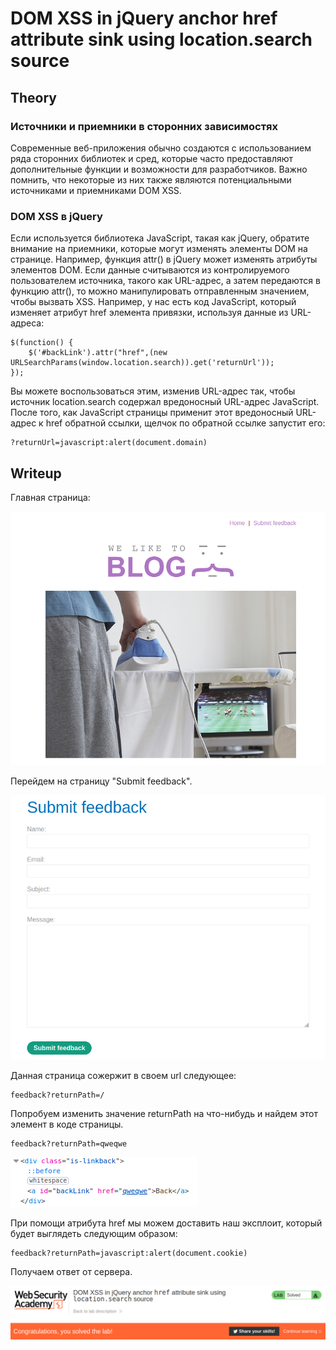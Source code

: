 # DOM XSS in jQuery anchor href attribute sink using location.search source

## Theory

<h3>Источники и приемники в сторонних зависимостях</h3>

Современные веб-приложения обычно создаются с использованием ряда сторонних библиотек и сред, которые часто предоставляют дополнительные функции и возможности для разработчиков. Важно помнить, что некоторые из них также являются потенциальными источниками и приемниками DOM XSS.

<h3>DOM XSS в jQuery</h3>

Если используется библиотека JavaScript, такая как jQuery, обратите внимание на приемники, которые могут изменять элементы DOM на странице. Например, функция attr() в jQuery может изменять атрибуты элементов DOM. Если данные считываются из контролируемого пользователем источника, такого как URL-адрес, а затем передаются в функцию attr(), то можно манипулировать отправленным значением, чтобы вызвать XSS. Например, у нас есть код JavaScript, который изменяет атрибут href элемента привязки, используя данные из URL-адреса:
```
$(function() {
	$('#backLink').attr("href",(new URLSearchParams(window.location.search)).get('returnUrl'));
});
```

Вы можете воспользоваться этим, изменив URL-адрес так, чтобы источник location.search содержал вредоносный URL-адрес JavaScript. После того, как JavaScript страницы применит этот вредоносный URL-адрес к href обратной ссылки, щелчок по обратной ссылке запустит его:
```
?returnUrl=javascript:alert(document.domain)
```

## Writeup

Главная страница:

![](./assets/1.png)

Перейдем на страницу "Submit feedback".

![](./assets/2.png)

Данная страница сожержит в своем url следующее:
```
feedback?returnPath=/
```

Попробуем изменить значение returnPath на что-нибудь и найдем этот элемент в коде страницы.
```
feedback?returnPath=qweqwe
```

![](./assets/3.png)

При помощи атрибута href мы можем доставить наш эксплоит, который будет выглядеть следующим образом:
```
feedback?returnPath=javascript:alert(document.cookie)
```

Получаем ответ от сервера.

![](./assets/4.png)